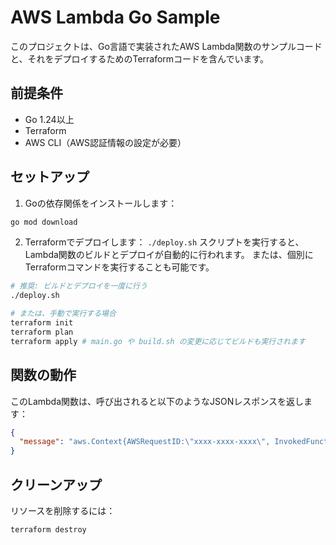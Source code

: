 # AWS Lambda Go Sample

このプロジェクトは、Go言語で実装されたAWS Lambda関数のサンプルコードと、それをデプロイするためのTerraformコードを含んでいます。

## 前提条件

- Go 1.24以上
- Terraform
- AWS CLI（AWS認証情報の設定が必要）

## セットアップ

1. Goの依存関係をインストールします：
```bash
go mod download
```

2. Terraformでデプロイします：
   `./deploy.sh` スクリプトを実行すると、Lambda関数のビルドとデプロイが自動的に行われます。
   または、個別にTerraformコマンドを実行することも可能です。
```bash
# 推奨: ビルドとデプロイを一度に行う
./deploy.sh

# または、手動で実行する場合
terraform init
terraform plan
terraform apply # main.go や build.sh の変更に応じてビルドも実行されます
```

## 関数の動作

このLambda関数は、呼び出されると以下のようなJSONレスポンスを返します：

```json
{
  "message": "aws.Context{AWSRequestID:\"xxxx-xxxx-xxxx\", InvokedFunctionArn:\"arn:aws:lambda:ap-northeast-1:123456789012:function:go-lambda-function\", ... (省略) ...}"
}
```

## クリーンアップ

リソースを削除するには：

```bash
terraform destroy
```